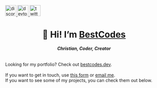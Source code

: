 <div align="left">
  <a href="https://discord.gg/dKeuR9yfBs" target="_blank">
    <img src="https://img.shields.io/static/v1?message=Discord&logo=discord&label=&color=7289DA&logoColor=white&labelColor=&style=for-the-badge" height="35" alt="discord logo"  />
  </a>
  <a href="https://dev.to/best_codes" target="_blank">
    <img src="https://img.shields.io/static/v1?message=dev.to&logo=dev.to&label=&color=0A0A0A&logoColor=white&labelColor=&style=for-the-badge" height="35" alt="devto logo"  />
  </a>
  <a href="https://x.com/the_best_codes" target="_blank">
    <img src="https://img.shields.io/static/v1?message=The_Best_Codes&logo=x&label=&color=111111&logoColor=white&labelColor=&style=for-the-badge" height="35" alt="twitter logo"  />
  </a>
</div>

<h1 align="center">👋 Hi! I’m <a href="https://bestcodes.dev">BestCodes</a></h1>
<div align="center"><i><b>Christian, Coder, Creator</b></i></div>
<br>
<br>
Looking for my portfolio? Check out <a href="https://bestcodes.dev/" target="_blank">bestcodes.dev</a>.
<br>
<br>
If you want to get in touch, use <a href="https://bestcodes.dev/contact" target="_blank">this form</a> or <a href="mailto:bestcodes.official+gh-readme@gmail.com" target="_blank">email me</a>.
<br>
If you want to see some of my projects, you can check them out below.
